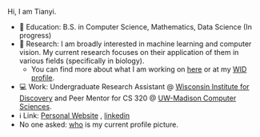 Hi, I am Tianyi.

- 🏫 Education: B.S. in Computer Science, Mathematics, Data Science (In progress)
- 🔬 Research: I am broadly interested in machine learning and computer vision. My current research focuses on their application of them in various fields (specifically in biology).
  - You can find more about what I am working on [here](https://tianyi0216.github.io/research/) or at my [WID profile](https://wid.wisc.edu/people/tianyi-xu/).
- 💻 Work: Undergraduate Research Assistant @ [Wisconsin Institute for Discovery](https://wid.wisc.edu/) and Peer Mentor for CS 320 @ [UW-Madison Computer Sciences](https://www.cs.wisc.edu/).
- ℹ️ Link: [Personal Website](https://tianyi0216.github.io/) , [linkedin](https://www.linkedin.com/in/tianyi-xu/)
- No one asked: [who](https://86-eighty-six.fandom.com/wiki/Vladilena_Miliz%C3%A9) is my current profile picture.

<!--
**tianyi0216/tianyi0216** is a ✨ _special_ ✨ repository because its `README.md` (this file) appears on your GitHub profile.

Here are some ideas to get you started:

- 🔭 I’m currently working on ...
- 🌱 I’m currently learning ...
- 👯 I’m looking to collaborate on ...
- 🤔 I’m looking for help with ...
- 💬 Ask me about ...
- 📫 How to reach me: ...
- 😄 Pronouns: ...
- ⚡ Fun fact: ...
-->
